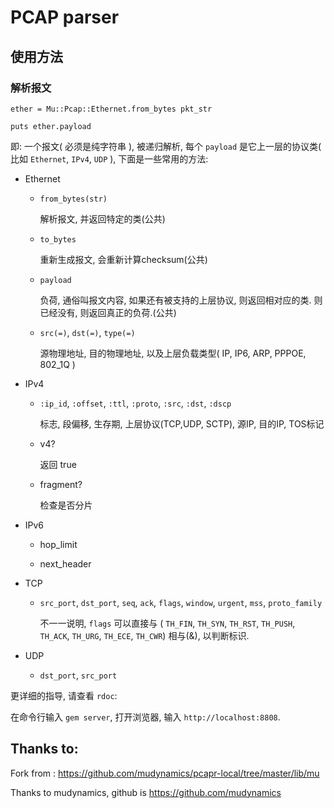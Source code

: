 PCAP parser
=========

## 使用方法

### 解析报文



    ether = Mu::Pcap::Ethernet.from_bytes pkt_str
    
    puts ether.payload
    
  即: 一个报文( 必须是纯字符串 ), 被递归解析, 每个 `payload`  是它上一层的协议类( 比如 `Ethernet`, `IPv4`, `UDP` ), 下面是一些常用的方法:
  
* Ethernet

    * `from_bytes(str)`
    
        解析报文, 并返回特定的类(公共)
    
    * `to_bytes`
      
        重新生成报文, 会重新计算checksum(公共)
    
    * `payload`
    
        负荷, 通俗叫报文内容, 如果还有被支持的上层协议, 则返回相对应的类. 则已经没有, 则返回真正的负荷.(公共)
       
    * `src(=)`, `dst(=)`, `type(=)`
    
        源物理地址, 目的物理地址, 以及上层负载类型( IP, IP6, ARP, PPPOE, 802_1Q )
        

* IPv4

    * `:ip_id`, `:offset`, `:ttl`, `:proto`, `:src`, `:dst`, `:dscp`
    
        标志, 段偏移, 生存期, 上层协议(TCP,UDP, SCTP), 源IP, 目的IP, TOS标记

    * v4?
        
        返回 true
    
    * fragment?
    
        检查是否分片

* IPv6

    * hop_limit
    
    * next_header
    
* TCP

    * `src_port`, `dst_port`, `seq`, `ack`, `flags`, `window`, `urgent`, `mss`, `proto_family`
    
        不一一说明, `flags` 可以直接与 ( `TH_FIN`, `TH_SYN`, `TH_RST`, `TH_PUSH`, `TH_ACK`, `TH_URG`, `TH_ECE`, `TH_CWR`) 相与(&), 以判断标识.
    
* UDP
   
   * `dst_port`, `src_port`

更详细的指导, 请查看 `rdoc`:

在命令行输入 `gem server`, 打开浏览器, 输入 `http://localhost:8808`.
    
## Thanks to:
Fork from : <https://github.com/mudynamics/pcapr-local/tree/master/lib/mu>

Thanks to  mudynamics, github is <https://github.com/mudynamics>